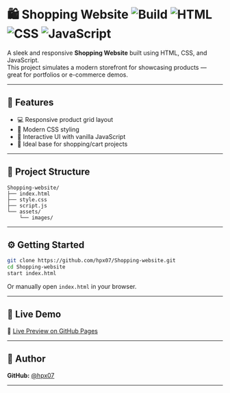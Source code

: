 # 🛍️ Shopping Website ![Build](https://img.shields.io/badge/status-in%20progress-yellow) ![HTML](https://img.shields.io/badge/built%20with-HTML5-orange) ![CSS](https://img.shields.io/badge/styling-CSS3-blue) ![JavaScript](https://img.shields.io/badge/script-JavaScript-yellow)

A sleek and responsive **Shopping Website** built using HTML, CSS, and JavaScript.  
This project simulates a modern storefront for showcasing products — great for portfolios or e-commerce demos.

---

## 🚀 Features

- 💻 Responsive product grid layout
- 🎨 Modern CSS styling
- 🧩 Interactive UI with vanilla JavaScript
- 🛒 Ideal base for shopping/cart projects

---

## 📁 Project Structure

```plaintext
Shopping-website/
├── index.html
├── style.css
├── script.js
└── assets/
    └── images/
```

---

## ⚙️ Getting Started

```bash
git clone https://github.com/hpx07/Shopping-website.git
cd Shopping-website
start index.html
```

Or manually open `index.html` in your browser.


---

## 🚀 Live Demo

🔗 [Live Preview on GitHub Pages](https://hpx07.github.io/Shopping-website/)

---

## 👤 Author

**GitHub:** [@hpx07](https://github.com/hpx07)

---

